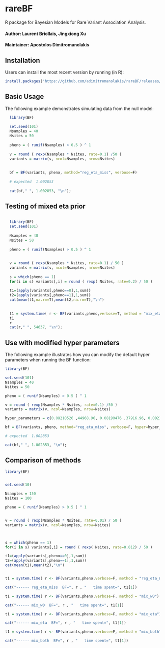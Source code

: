 # rareBF


R package for Bayesian Models for Rare Variant Association Analysis.

#### Author: Laurent Briollais, Jingxiong Xu 
#### Maintainer: Apostolos Dimitromanolakis

## Installation

Users can install the most recent version by running (in R):

```R
install.packages("https://github.com/adimitromanolakis/rareBF/releases/download/v1.03/BF_1.03.tar.gz",repos=NULL, verbose=T)
```

## Basic Usage

The following example demonstrates simulating data from the null model:


```R
  library(BF)
  
  set.seed(101)
  Nsamples = 40
  Nsites = 50
  
  pheno = ( runif(Nsamples) > 0.5 ) ^ 1
  
  v = round ( rexp(Nsamples * Nsites, rate=0.1) /50 ) 
  variants = matrix(v, ncol=Nsamples, nrow=Nsites)
  
  
  bf = BF(variants, pheno, method="reg_eta_miss", verbose=F)
 
  # expected  1.002853
  
  cat(bf," ", 1.002853, "\n");

```


## Testing of mixed eta prior


```R

  library(BF)
  set.seed(101)
  
  Nsamples = 40
  Nsites = 50
  
  pheno = ( runif(Nsamples) > 0.5 ) ^ 1
  
  
  v = round ( rexp(Nsamples * Nsites, rate=0.1) / 50 ) 
  variants = matrix(v, ncol=Nsamples, nrow=Nsites)
    
  s = which(pheno == 1)
  for(i in s) variants[,i] = round ( rexp( Nsites, rate=0.2) / 50 )   
  
  t1=(apply(variants[,pheno==0],1,sum))
  t2=(apply(variants[,pheno==1],1,sum))
  cat(mean(t1,na.rm=T),mean(t2,na.rm=T),"\n")
  
  
  t1 = system.time( r <- BF(variants,pheno,verbose=T, method = "mix_eta") )
  t1  
  r
  cat(r," ", 54637, "\n");

```


## Use with modified hyper parameters

The following example illustrates how you can modify the default hyper parameters when running the BF function:

```R
library(BF)

set.seed(101)
Nsamples = 40
Nsites = 50

pheno = ( runif(Nsamples) > 0.5 ) ^ 1

v = round ( rexp(Nsamples * Nsites, rate=0.1) /50 ) 
variants = matrix(v, ncol=Nsamples, nrow=Nsites)

hyper_parameters = c(0.08210526 ,44968.96, 0.08190476 ,37916.96, 0.08210526, 44968.96 )

bf = BF(variants, pheno, method="reg_eta_miss", verbose=F, hyper=hyper_parameters)

# expected  1.002853

cat(bf," ", 1.002853, "\n");
```

## Comparison of methods


```R
library(BF)


set.seed(10)

Nsamples = 150
Nsites = 100

pheno = ( runif(Nsamples) > 0.5 ) ^ 1


v = round ( rexp(Nsamples * Nsites, rate=0.01) / 50 ) 
variants = matrix(v, ncol=Nsamples, nrow=Nsites)



s = which(pheno == 1)
for(i in s) variants[,i] = round ( rexp( Nsites, rate=0.012) / 50 )   

t1=(apply(variants[,pheno==0],1,sum))
t2=(apply(variants[,pheno==1],1,sum))
cat(mean(t1),mean(t2),"\n")


t1 = system.time( r <- BF(variants,pheno,verbose=F, method = "reg_eta_miss") )

cat("------ reg_eta_miss  BF=", r , "   time spent=", t1[1])

t1 = system.time( r <- BF(variants,pheno,verbose=F, method = "mix_w0") )

cat("------ mix_w0  BF=", r , "   time spent=", t1[1])

t1 = system.time( r <- BF(variants,pheno,verbose=F, method = "mix_eta") )

cat("------ mix_eta  BF=", r , "   time spent=", t1[1])

t1 = system.time( r <- BF(variants,pheno,verbose=F, method = "mix_both") )

cat("------ mix_both  BF=", r , "   time spent=", t1[1])

```


